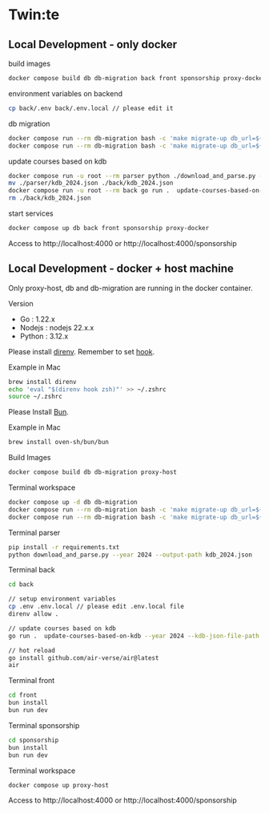 # Twin:te

## Local Development - only docker

build images
```sh
docker compose build db db-migration back front sponsorship proxy-docker parser codegen
```

environment variables on backend
```sh
cp back/.env back/.env.local // please edit it
```

db migration
```sh
docker compose run --rm db-migration bash -c 'make migrate-up db_url=${DB_URL}'
docker compose run --rm db-migration bash -c 'make migrate-up db_url=${TEST_DB_URL}'
```

update courses based on kdb
```sh
docker compose run -u root --rm parser python ./download_and_parse.py --year 2024 --output-path kdb_2024.json
mv ./parser/kdb_2024.json ./back/kdb_2024.json
docker compose run -u root --rm back go run .  update-courses-based-on-kdb --year 2024 --kdb-json-file-path kdb_2024.json
rm ./back/kdb_2024.json
```

start services
```sh
docker compose up db back front sponsorship proxy-docker
```

Access to http://localhost:4000 or http://localhost:4000/sponsorship

## Local Development - docker + host machine

Only proxy-host, db and db-migration are running in the docker container.

Version
- Go : 1.22.x
- Nodejs : nodejs 22.x.x
- Python : 3.12.x

Please install [direnv](https://github.com/direnv/direnv).
Remember to set [hook](https://direnv.net/docs/hook.html).

Example in Mac
```sh
brew install direnv
echo 'eval "$(direnv hook zsh)"' >> ~/.zshrc
source ~/.zshrc
```

Please Install [Bun](https://bun.sh/docs/installation).

Example in Mac
```sh
brew install oven-sh/bun/bun
```

Build Images
```sh
docker compose build db db-migration proxy-host
```

Terminal workspace
```sh
docker compose up -d db db-migration
docker compose run --rm db-migration bash -c 'make migrate-up db_url=${DB_URL}'
docker compose run --rm db-migration bash -c 'make migrate-up db_url=${TEST_DB_URL}'
```

Terminal parser
```sh
pip install -r requirements.txt
python download_and_parse.py --year 2024 --output-path kdb_2024.json
```

Terminal back
```sh
cd back

// setup environment variables
cp .env .env.local // please edit .env.local file
direnv allow .

// update courses based on kdb
go run .  update-courses-based-on-kdb --year 2024 --kdb-json-file-path ../parser/kdb_2024.json

// hot reload
go install github.com/air-verse/air@latest
air
```

Terminal front
```sh
cd front
bun install
bun run dev
```

Terminal sponsorship
```sh
cd sponsorship
bun install
bun run dev
```

Terminal workspace
```sh
docker compose up proxy-host
```

Access to http://localhost:4000 or http://localhost:4000/sponsorship

